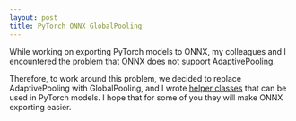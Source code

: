 ```yaml
---
layout: post
title: PyTorch ONNX GlobalPooling
---
```


While working on exporting PyTorch models to ONNX, my colleagues and I encountered the problem that ONNX does not support AdaptivePooling.

Therefore, to work around this problem, we decided to replace AdaptivePooling with GlobalPooling, and I wrote [helper classes](https://gist.github.com/dayyass/6d8f9f85f22a7d8e4179e18f624a652f) that can be used in PyTorch models.
I hope that for some of you they will make ONNX exporting easier.
